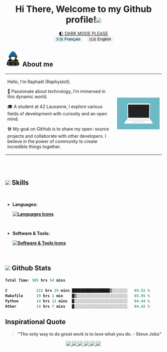 <h1 align="center"><b>Hi There, Welcome to my Github profile!</b><img src="https://media.giphy.com/media/hvRJCLFzcasrR4ia7z/giphy.gif" width="35"></h1>

<div align="center">
  <a href="https://github.com/settings/appearance" title="Activer le mode sombre dans vos paramètres GitHub">
    🌓 DARK MODE PLEASE
  </a>
</div>

<div align=center>
<a href="https://github.com/RaphyStoll/RaphyStoll/blob/main/README_fr.md" style="text-decoration:none;">
  <button style="background-color:#e0f7fa; border:none; cursor:pointer;">
    🇫🇷 Français
  </button>
</a>
&nbsp;&nbsp;
<a href="https://github.com/RaphyStoll" style="text-decoration:none;">
  <button style="border:none; cursor:pointer;">
    🇬🇧 English
  </button>
</a>
</div>

<div>

## <picture><img src="https://github.com/0xAbdulKhalid/0xAbdulKhalid/raw/main/assets/mdImages/about_me.gif" width="50px"></picture> **About me**
</div>
<div>
<table>
  <tr>
    <td valign="top" width="70%">

Hello, I’m Raphaël (Raphystoll).

🚀 Passionate about technology, I’m immersed in this dynamic world.

🎓 A student at 42 Lausanne, I explore various fields of development with curiosity and an open mind.

🛠️ My goal on GitHub is to share my open-source projects and collaborate with other developers. I believe in the power of community to create incredible things together.

 </td>
    <td valign="center" width="30%">

![](Demartini-code.gif)

 </tr>
</table>
<br>
<br>
</div>
<div align=left>


## <img src="https://media2.giphy.com/media/QssGEmpkyEOhBCb7e1/giphy.gif?cid=ecf05e47a0n3gi1bfqntqmob8g9aid1oyj2wr3ds3mg700bl&rid=giphy.gif" width="35"><b> **Skills**
</div>
    <br>
<div align=left>

- **Languages**:
  <p>
    <a href="https://skillicons.dev">
      <img height="32" src="https://skillicons.dev/icons?i=c,python,javascript,typescript,react,html,css&theme=light" alt="Languages Icons"/>
    </a>
  </p>
  <br>
</div>
<div align=left>

- **Software & Tools**:
  <p>
    <a href="https://skillicons.dev">
      <img height="32" src="https://skillicons.dev/icons?i=vscode,vim,docker,photoshop,notion,sqlite&theme=light" alt="Software & Tools Icons"/>
    </a>
  </p>
  <br>
</div>
<div align=left>


</div>
<div align=left>

## <img src="https://media.giphy.com/media/iY8CRBdQXODJSCERIr/giphy.gif" width="35"><b> Github Stats</b>
</div>

<div>
  <!--START_SECTION:waka-->

```rust
Total Time: 305 hrs 54 mins

C             222 hrs 29 mins █████████████████▒░░░░░░░   69.52 %
Makefile      19 hrs 1 min    █▒░░░░░░░░░░░░░░░░░░░░░░░   05.95 %
Python        14 hrs 12 mins  █░░░░░░░░░░░░░░░░░░░░░░░░   04.44 %
Other         14 hrs 7 mins   █░░░░░░░░░░░░░░░░░░░░░░░░   04.42 %
```

<!--END_SECTION:waka-->
</div>

<div align=left>


## Inspirational Quote
<!--START_SECTION:inspirational-quote-->
> "The only way to do great work is to love what you do. - Steve Jobs"
<!--END_SECTION:inspirational-quote-->
</div>
<div align=center>
<a href="https://dev.to/pujux">
<img src="https://img.shields.io/github/followers/Raphystoll?color=black&logo=github&a=1">
</a>
<a href="https://badges.pufler.dev">
<img src="https://img.shields.io/github/stars/Raphystoll?color=black&logo=github&a=1">
</a>
<a href="https://badges.pufler.dev">
<img src="https://badges.pufler.dev/visits/RaphyStoll/README?color=black&logo=github&a=1">
</a>
<a href="https://badges.pufler.dev">
<img src="https://badges.pufler.dev/repos/RaphyStoll?color=black&logo=github&a=1">
</a>
<a href="https://badges.pufler.dev">
<img src="https://badges.pufler.dev/years/RaphyStoll?color=black&logo=github&a=1">
</a>
<a href="https://badges.pufler.dev">
<img src="https://badges.pufler.dev/updated/RaphyStoll/badge-it?color=black&logo=github&a=1">
</a>

</div>
